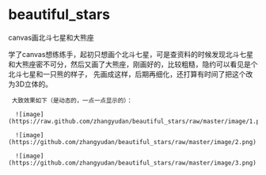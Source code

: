 # beautiful_stars
canvas画北斗七星和大熊座

学了canvas想练练手，起初只想画个北斗七星，可是查资料的时候发现北斗七星和大熊座密不可分，然后又画了大熊座，刚画好的，比较粗糙，隐约可以看见是个北斗七星和一只熊的样子，
 先画成这样，后期再细化，还打算有时间了把这个改为3D立体的。
 
     大致效果如下（是动态的，一点一点显示的）：
     
      ![image](https://raw.github.com/zhangyudan/beautiful_stars/raw/master/image/1.png)
      
      ![image](https://github.com/zhangyudan/beautiful_stars/raw/master/image/2.png)
        
      ![image](https://github.com/zhangyudan/beautiful_stars/raw/master/image/3.png)
